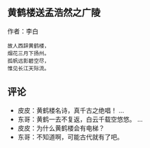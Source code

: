 ## 黄鹤楼送孟浩然之广陵

作者：李白

```
故人西辞黄鹤楼，
烟花三月下扬州。
孤帆远影碧空尽，
惟见长江天际流。
```

## 评论

- 皮皮：黄鹤楼名诗，真千古之绝唱！
...
- 东哥：黄鹤一去不复返，白云千载空悠悠。
...
- 皮皮：为什么黄鹤楼会有电梯？
- 东哥：不知道啊，可能古代就有了吧。

